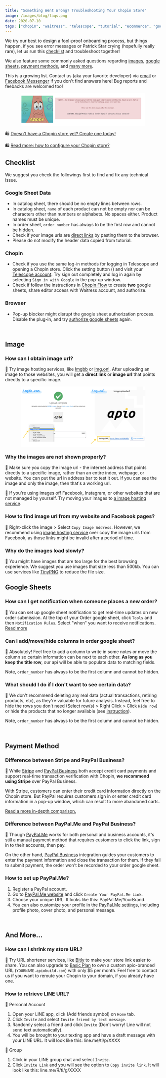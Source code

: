 ```yaml
---
title: "Something Went Wrong? Troubleshooting Your Chopin Store"
image: /images/blog/faqs.png
date: 2020-07-10
tags: ["chopin", "waitress", "telescope", "tutorial", "ecommerce", "google-sheet", "google", "website", "documentation"]
---
```


We try our best to design a fool-proof onboarding process, but things happen, if you see error messages or Patrick Star crying (hopefully really rare), let us run this [checklist](#checklist) and troubleshoot together!

We also feature some commonly asked questions regarding [images](#image), [google sheets](#google-sheets), [payment methods](#payment-method), and [many more](#and-more).

<!--more-->

This is a growing list. Contact us (aka your favorite developer) via <a href="mailto:apiobuild@gmail.com">email</a> or [Facebook Messenger](https://m.me/apiobuild) if you don't find answers here! Bug reports and feebacks are welcomed too!

<img src="/images/blog/chopin-error.png" class="post-img">

🛍️ [Doesn\'t have a Chopin store yet? Create one today!](https://apiobuild.com/blog/how-to-create-web-store-with-apio/)

🛍️ [Read more: how to configure your Chopin store?](https://apiobuild.com/blog/how-to-configure-chopin-store/)

## Checklist

We suggest you check the followings first to find and fix any technical issue.

### Google Sheet Data

- In catalog sheet, there should be no empty lines between rows.
- In catalog sheet, `name` of each product can not be empty nor can be characters other than numbers or alphabets. No spaces either. Product names must be unique.
- In order sheet, `order_number` has always to be the first row and cannot be hidden.
- Check if your image urls are [direct links](#why-the-images-are-not-shown-properly) by pasting them to the browser.
- Please do not modify the header data copied from tutorial.

### Chopin

- Check if you use the same log-in methods for logging in Telescope and opening a Chopin store. Click the setting button (<i class="fas fa-cog"></i>) and visit your [Telescope account](https://telescope.apiobuild.com/settings). Try sign out completely and log in again by selecting `Sign in with Google` in the pop-up window.
- Check if follow the instructions in [Chopin Flow](https://telescope.apiobuild.com/flow/chopin-stores) to create **two** google sheets, share editor access with Waitress account, and authorize.

### Browser

- Pop-up blocker might disrupt the google sheet authorization process. Disable the plug-in, and try [authorize google sheets](https://apiobuild.com/blog/how-to-create-web-store-with-apio/#step-2-add-catalog-google-sheet) again.

<br>

## Image

### How can I obtain image url?

🙋 Try image hosting services, like [Imgbb](https://imgbb.com/) or [img.onl](https://img.onl/). After uploading an image to those websites, you will get a **direct link** or **image url** that points directly to a specific image.

<img src="/images/blog/faq-image-link.png" class="post-img">

### Why the images are not shown properly?

🙋 Make sure you copy the image url - the internet address that points directly to a specific image, rather than an entire index, webpage, or website. You can put the url in address bar to test it out. If you can see the image and only the image, then that's a working url.

🙋 If you're using images off Facebook, Instagram, or other websites that are not managed by yourself. Try moving your images to [a image hosting service](#how-can-i-obtain-image-url).

### How to find image url from my website and Facebook pages?

🙋 Right-click the image > Select `Copy Image Address`. However, we recommend using [image hosting service](#how-can-i-obtain-image-url) over copy the image urls from Facebook, as those links might be invalid after a period of time.

### Why do the images load slowly?

🙋 You might have images that are too large for the best browsing experience. We suggest you use images that size less than 500kb. You can use services like [TinyPNG](https://tinypng.com/) to reduce the file size.

## Google Sheets

### How can I get notification when someone places a new order?

🙋 You can set up google sheet notification to get real-time updates on new order submission. At the top of your Order google sheet, click `Tools` and then `Notification Rules`. Select "when" you want to receive notifications. [Read more](https://support.google.com/docs/answer/91588?co=GENIE.Platform%3DDesktop&hl=en)

### Can I add/move/hide columns in order google sheet?

🙋 Absolutely! Feel free to add a column to write in some notes or move the column so certain information can be next to each other. **As long as you keep the title row**, our api will be able to populate data to matching fields.

Note, `order_number` has always to be the first column and cannot be hidden.

### What should I do if I don't want to see certain data?

🙋 We don't recommend deleting any real data (actual transactions, retiring products, etc), as they're valuable for future analysis. Instead, feel free to hide the rows you don't need (Select row(s) > Right Click > Click `Hide row`) or hide the products that no longer available (see [instruction](https://apiobuild.com/blog/how-to-configure-chopin-store/#update-catalog-sheet)). 

Note, `order_number` has always to be the first column and cannot be hidden.

<br>

## Payment Method

### Difference between Stripe and PayPal Business?

🙋 While [Stripe](https://stripe.com/payments) and [PayPal Business](https://www.paypal.com/us/business/website-payments) both accept credit card payments and support real-time transaction verification with Chopin, **we recommend using Stripe** over PayPal Business. 

With Stripe, customers can enter their credit card information directly on the Chopin store. But PayPal requires customers sign in or enter credit card information in a pop-up window, which can result to more abandoned carts.

[Read a more in-depth comparison.](https://wpforms.com/stripe-vs-paypal-which-one-is-better/)

### Difference between PayPal.Me and PayPal Business?

🙋 Though [PayPal.Me](https://www.paypal.com/paypalme/) works for both personal and business accounts, it's still a manual payment method that requires customers to click the link, sign in to their accounts, then pay.

On the other hand, [PayPal Business](https://www.paypal.com/us/business/website-payments) integration guides your customers to enter the payment information and close the transaction for them. If they fail to submit payment, the order won't be recorded to your order google sheet.

### How to set up PayPal.Me?

1. Register a PayPal account.
2. Go to [PayPal.Me website](https://www.paypal.com/paypalme/) and click `Create Your PayPal.Me Link`.
3. Choose your unique URL. It looks like this: PayPal.Me/YourBrand.
4. You can also customize your profile in the [PayPal.Me settings](https://www.paypal.com/paypalme/my/settings), including profile photo, cover photo, and personal message.

<br>

## And More...

### How can I shrink my store URL?

🙋 Try URL shortener services, like [Bitly](https://bitly.com/)  to make your store link easier to share. You can also upgrade to [Basic Plan](https://apiobuild.com/#pricing) to own a custom apio-branded URL (`YOURNAME.apiobuild.com`) with only $5 per month. Feel free to contact us if you want to reroute your Chopin to your domain, if you already have one.

### How to retrieve LINE URL?

🙋 Personal Account
1. Open your LINE app, click <i class="fas fa-user-plus"></i> (Add friends symbol) on `Home` tab.
2. Click `Invite` and select `Invite friend by text message`.
3. Randomly select a friend and click `Invite` (Don't worry! Line will not send text automatically).
4. You will be brought to your texting app and have a draft message with your LINE URL. It will look like this: line.me/ti/p/XXXX

🙋 Group
1. Click <i class="fas fa-bars"></i> in your LINE group chat and select `Invite`.
2. Click `Invite Link` and you will see the option to `Copy invite link`. It will look like this: line.me/R/ti/g/XXXX

<style>
.post-img {
    display: block;
    margin-left: auto;
    margin-right: auto;
    max-width: 80%;
}
</style>
